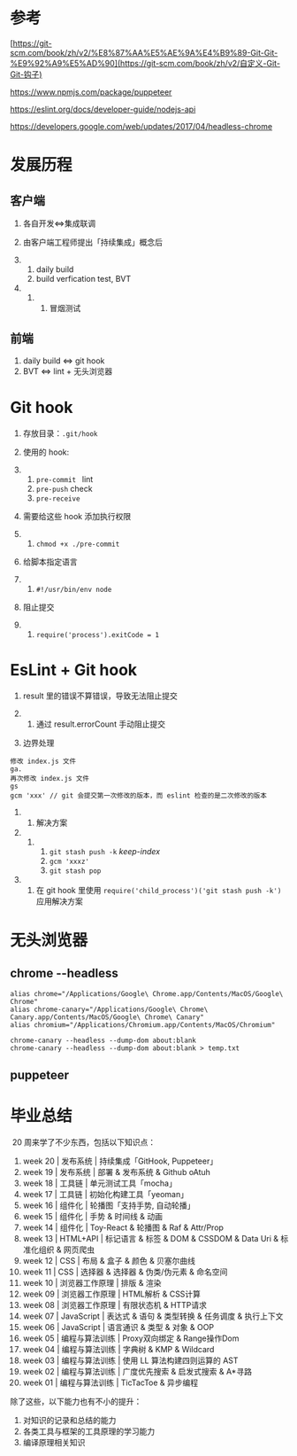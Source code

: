 # 参考

[https://git-scm.com/book/zh/v2/%E8%87%AA%E5%AE%9A%E4%B9%89-Git-Git-%E9%92%A9%E5%AD%90](https://git-scm.com/book/zh/v2/自定义-Git-Git-钩子)

https://www.npmjs.com/package/puppeteer

https://eslint.org/docs/developer-guide/nodejs-api

https://developers.google.com/web/updates/2017/04/headless-chrome

# 发展历程

## 客户端

1. 各自开发<=>集成联调
2. 由客户端工程师提出「持续集成」概念后

1. 1. daily build
   2. build verfication test, BVT

1. 1. 1. 冒烟测试

## 前端

1. daily build <=> git hook
2. BVT <=> lint + 无头浏览器



# Git hook

1. 存放目录：`.git/hook`
2. 使用的 hook: 

1. 1. `pre-commit ` lint
   2. `pre-push` check
   3. `pre-receive`

1. 需要给这些 hook 添加执行权限

1. 1. `chmod +x ./pre-commit`

1. 给脚本指定语言

1. 1. `#!/usr/bin/env node`

1. 阻止提交

1. 1. `require('process').exitCode = 1`



# EsLint + Git hook

1. result 里的错误不算错误，导致无法阻止提交

1. 1. 通过 result.errorCount 手动阻止提交

1. 边界处理

```
修改 index.js 文件
ga.
再次修改 index.js 文件
gs
gcm 'xxx' // git 会提交第一次修改的版本，而 eslint 检查的是二次修改的版本
```

1. 1. 解决方案

1. 1. 1. `git stash push -k` *keep-index*
      2. `gcm 'xxxz'`
      3. `git stash pop`

1. 1. 在 git hook 里使用 `require('child_process')('git stash push -k')` 应用解决方案



# 无头浏览器

## chrome --headless

```
alias chrome="/Applications/Google\ Chrome.app/Contents/MacOS/Google\ Chrome"
alias chrome-canary="/Applications/Google\ Chrome\ Canary.app/Contents/MacOS/Google\ Chrome\ Canary"
alias chromium="/Applications/Chromium.app/Contents/MacOS/Chromium"

chrome-canary --headless --dump-dom about:blank
chrome-canary --headless --dump-dom about:blank > temp.txt
```

## puppeteer



# 毕业总结

​	20 周来学了不少东西，包括以下知识点：

1. week 20 | 发布系统 | 持续集成「GitHook, Puppeteer」
2. week 19 | 发布系统 | 部署 & 发布系统 & Github oAtuh
3. week 18 | 工具链 | 单元测试工具「mocha」
4. week 17 | 工具链 | 初始化构建工具「yeoman」
5. week 16 | 组件化 | 轮播图「支持手势, 自动轮播」
6. week 15 | 组件化 | 手势 & 时间线 & 动画
7. week 14 | 组件化 | Toy-React & 轮播图 & Raf & Attr/Prop
8. week 13 | HTML+API | 标记语言 & 标签 & DOM & CSSDOM & Data Uri & 标准化组织 & 网页爬虫
9. week 12 | CSS | 布局 & 盒子 & 颜色 & 贝塞尔曲线
10. week 11 | CSS | 选择器 & 选择器 & 伪类/伪元素 & 命名空间
11. week 10 | 浏览器工作原理 | 排版 & 渲染
12. week 09 | 浏览器工作原理 | HTML解析 & CSS计算
13. week 08 | 浏览器工作原理 | 有限状态机 & HTTP请求
14. week 07 | JavaScript | 表达式 & 语句 & 类型转换 & 任务调度 & 执行上下文
15. week 06 | JavaScript | 语言通识 & 类型 & 对象 & OOP
16. week 05 | 编程与算法训练 | Proxy双向绑定 & Range操作Dom
17. week 04 | 编程与算法训练 | 字典树 & KMP & Wildcard
18. week 03 | 编程与算法训练 | 使用 LL 算法构建四则运算的 AST
19. week 02 | 编程与算法训练 | 广度优先搜索 & 启发式搜索 & A*寻路
20. week 01 | 编程与算法训练 | TicTacToe & 异步编程

除了这些，以下能力也有不小的提升：

1. 对知识的记录和总结的能力
2. 各类工具与框架的工具原理的学习能力
3. 编译原理相关知识